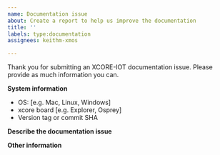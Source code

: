 ```yaml
---
name: Documentation issue
about: Create a report to help us improve the documentation
title: ''
labels: type:documentation
assignees: keithm-xmos

---
```


Thank you for submitting an XCORE-IOT documentation issue. Please provide as much information you can.

**System information**
 - OS: [e.g. Mac, Linux, Windows]
 - xcore board [e.g. Explorer, Osprey]
 - Version tag or commit SHA

**Describe the documentation issue**

**Other information**
